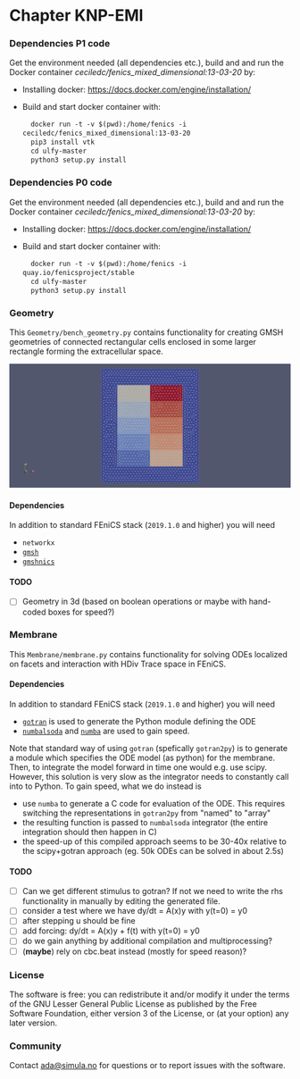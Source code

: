 # Chapter KNP-EMI #

### Dependencies P1 code ###

Get the environment needed (all dependencies etc.), build and
and run the Docker container *ceciledc/fenics_mixed_dimensional:13-03-20* by:

* Installing docker: https://docs.docker.com/engine/installation/
* Build and start docker container with:

        docker run -t -v $(pwd):/home/fenics -i ceciledc/fenics_mixed_dimensional:13-03-20
        pip3 install vtk
        cd ulfy-master
        python3 setup.py install 

### Dependencies P0 code ###

Get the environment needed (all dependencies etc.), build and
and run the Docker container *ceciledc/fenics_mixed_dimensional:13-03-20* by:

* Installing docker: https://docs.docker.com/engine/installation/
* Build and start docker container with:

        docker run -t -v $(pwd):/home/fenics -i quay.io/fenicsproject/stable
        cd ulfy-master
        python3 setup.py install

### Geometry ###

This `Geometry/bench_geometry.py` contains functionality for creating
GMSH geometries of connected rectangular cells enclosed in some larger
rectangle forming the extracellular space.

  <p align="center">
    <img src="https://github.com/adajel/emi-benchmark/blob/main/doc/geometry.png">
  </p>
  
 #### Dependencies ####
In addition to standard FEniCS stack (`2019.1.0` and higher) you will need
* `networkx`
* [`gmsh`](https://gitlab.onelab.info/gmsh/gmsh/-/blob/master/api/gmsh.py)
* [`gmshnics`](https://github.com/MiroK/gmshnics)

 #### TODO ####
 - [ ] Geometry in 3d (based on boolean operations or maybe with hand-coded boxes for speed?)

### Membrane ###

This `Membrane/membrane.py` contains functionality for solving ODEs localized on
facets and interaction with HDiv Trace space in FEniCS. 
  
 #### Dependencies ####
In addition to standard FEniCS stack (`2019.1.0` and higher) you will need
* [`gotran`](https://finsberg.github.io/docs.gotran/index.html) is used to generate the Python module defining the ODE
* [`numbalsoda`](https://github.com/Nicholaswogan/numbalsoda) and [`numba`](https://numba.pydata.org/) are used to gain speed.

Note that standard way of using `gotran` (spefically `gotran2py`) is to generate
a module which specifies the ODE model (as python) for the membrane. Then, to integrate
the model forward in time one would e.g. use scipy. However, this solution is very slow
as the integrator needs to constantly call into to Python. To gain speed, what we do instead is

- use `numba` to generate a C code for evaluation of the ODE. This requires switching
the representations in `gotran2py` from "named" to "array"
- the resulting function is passed to `numbalsoda` integrator (the entire integration
should then happen in C)
- the speed-up of this compiled approach seems to be 30-40x relative to the scipy+gotran
approach (eg. 50k ODEs can be solved in about 2.5s)

 #### TODO ####
 - [ ] Can we get different stimulus to gotran? If not we need to write the rhs
       functionality in manually by editing the generated file.
 - [ ] consider a test where we have dy/dt = A(x)y with y(t=0) = y0
 - [ ] after stepping u should be fine
 - [ ] add forcing:  dy/dt = A(x)y + f(t) with y(t=0) = y0
 - [ ] do we gain anything by additional compilation and multiprocessing?
 - [ ] (**maybe**) rely on cbc.beat instead (mostly for speed reason)?

### License ###

The software is free: you can redistribute it and/or modify it under the terms
of the GNU Lesser General Public License as published by the Free Software
Foundation, either version 3 of the License, or (at your option) any later
version.

### Community ###

Contact ada@simula.no for questions or to report issues with the software.
